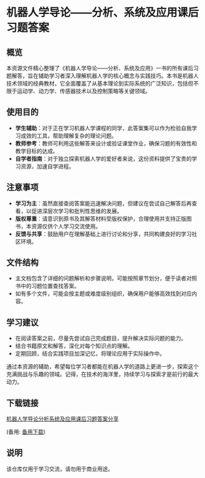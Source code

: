 # 机器人学导论——分析、系统及应用课后习题答案

## 概览

本资源文件精心整理了《机器人学导论——分析、系统及应用》一书的所有课后习题解答，旨在辅助学习者深入理解机器人学的核心概念与实践技巧。本书是机器人技术领域的经典教材，它全面覆盖了从基本理论到实际系统的广泛知识，包括但不限于运动学、动力学、传感器技术以及控制策略等关键领域。

## 使用目的

- **学生辅助**：对于正在学习机器人学课程的同学，此答案集可以作为检验自我学习成效的工具，帮助理解复杂的理论问题。
- **教师参考**：教师可利用这些解答来设计或验证课堂作业，确保习题的有效性和教学目标的达成。
- **自学者指南**：对于独立探索机器人学的爱好者来说，这份资料提供了宝贵的学习资源，加速自学进程。

## 注意事项

- **学习为主**：虽然直接查阅答案能迅速解决问题，但建议在尝试自己解答后再查看，以促进深层次学习和批判性思维的发展。
- **版权尊重**：请意识到原书及其解答材料受版权保护，合理使用并支持正版图书，本资源仅供个人学习交流使用。
- **反馈与共享**：鼓励用户在理解基础上进行讨论和分享，共同构建良好的学习社区环境。

## 文件结构

- 主文档包含了详细的问题解析和步骤说明，可能按照章节划分，便于读者对照书中的习题位置查找答案。
- 如有多个文件，可能会按主题或难度级别组织，确保用户能够高效找到对应内容。

## 学习建议

- 在阅读答案之前，尽量先尝试自己完成题目，提升解决实际问题的能力。
- 结合书籍原文和解答，深化对每个知识点的理解。
- 定期回顾，结合实践项目加深记忆，将理论应用于实际操作中。

通过本资源的辅助，希望每位学习者都能在机器人学的道路上更进一步，探索这个充满挑战与乐趣的领域。记得，在技术的海洋里，持续学习与探索才是前行的最大动力。

## 下载链接
[机器人学导论分析系统及应用课后习题答案分享](https://pan.quark.cn/s/ea58ca9be0d3) 

(备用: [备用下载](https://pan.baidu.com/s/1mGz0ahSPhDz1QItqtaSR-A?pwd=1234))

## 说明

该仓库仅用于学习交流，请勿用于商业用途。
